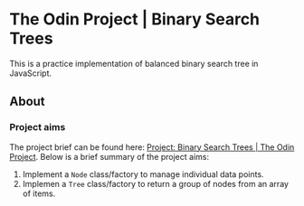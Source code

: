 # The Odin Project | Binary Search Trees

This is a practice implementation of balanced binary search tree in JavaScript.

## About

### Project aims

The project brief can be found here: [Project: Binary Search Trees | The Odin Project](https://www.theodinproject.com/lessons/javascript-binary-search-trees). Below is a brief summary of the project aims:

1. Implement a `Node` class/factory to manage individual data points.
2. Implemen a `Tree` class/factory to return a group of nodes from an array of items.
